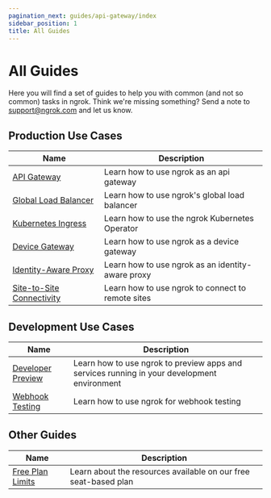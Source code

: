 ```yaml
---
pagination_next: guides/api-gateway/index
sidebar_position: 1
title: All Guides
---
```


# All Guides

Here you will find a set of guides to help you with common (and not so common) tasks in ngrok. Think we're missing something? Send a note to [support@ngrok.com](mailto:support@ngrok.com) and let us know.

## Production Use Cases

| Name                                                   | Description                                       |
| ------------------------------------------------------ | ------------------------------------------------- |
| [API Gateway](api-gateway)                             | Learn how to use ngrok as an api gateway          |
| [Global Load Balancer](global-load-balancer)           | Learn how to use ngrok's global load balancer     |
| [Kubernetes Ingress](kubernetes-ingress)               | Learn how to use the ngrok Kubernetes Operator    |
| [Device Gateway](/guides/device-gateway)               | Learn how to use ngrok as a device gateway        |
| [Identity-Aware Proxy](identity-aware-proxy)           | Learn how to use ngrok as an identity-aware proxy |
| [Site-to-Site Connectivity](site-to-site-connectivity) | Learn how to use ngrok to connect to remote sites |

## Development Use Cases

| Name                                   | Description                                                                                 |
| -------------------------------------- | ------------------------------------------------------------------------------------------- |
| [Developer Preview](developer-preview) | Learn how to use ngrok to preview apps and services running in your development environment |
| [Webhook Testing](webhook-testing)     | Learn how to use ngrok for webhook testing                                                  |

## Other Guides

| Name                                       | Description                                                     |
| ------------------------------------------ | --------------------------------------------------------------- |
| [Free Plan Limits](other-guides/limits.md) | Learn about the resources available on our free seat-based plan |
